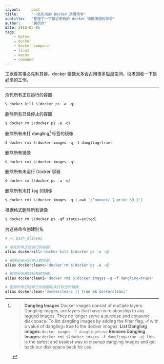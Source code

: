 ```yaml
---
layout:     post
title:      "一些实用的 Docker 清理命令"
subtitle:   "整理了一下最近用到的 docker 镜像清理的命令"
author:     "黄药师"
date: 2018-05-05
tags:
    - Notes
    - docker
    - docker-compose
    - linux
    - macos
    - command
---
```


工欲善其事必先利其器，docker 镜像太多会占用很多磁盘空间，垃圾回收一下是必须的工作。

---


杀死所有正在运行的容器

```powershell
$ docker kill $(docker ps -a -q)
```
删除所有已经停止的容器

```powershell
$ docker rm $(docker ps -a -q)
```

删除所有未打 dangling[^dangling] 标签的镜像

```powershell
$ docker rmi $(docker images -q -f dangling=true)
```

删除所有镜像

```powershell
$ docker rmi $(docker images -q)
```

删除所有未运行 Docker 容器

```powershell
$ docker rm $(docker ps -a -q)
```

删除所有未打 tag 的镜像

```powershell
$ docker rmi $(docker images -q | awk '/^<none>/ { print $3 }')
```

根据格式删除所有镜像

```powershell
$ docker rm $(docker ps -qf status=exited)
```
为这些命令创建别名

```powershell
# ~/.bash_aliases

# 杀死所有正在运行的容器.
alias dockerkill='docker kill $(docker ps -a -q)'

# 删除所有已经停止的容器.
alias dockercleanc='docker rm $(docker ps -a -q)'

# 删除所有未打标签的镜像.
alias dockercleani='docker rmi $(docker images -q -f dangling=true)'

# 删除所有已经停止的容器和未打标签的镜像.
alias dockerclean='dockercleanc || true && dockercleani'
```


[^dangling]: > **Dangling Images**
Docker images consist of multiple layers. Dangling images, are layers that have no relationship to any tagged images. They no longer serve a purpose and consume disk space.
To list dangling images by adding the filter flag, -f with a value of dangling=true to the docker images. 
**List Dangling images**: 
`docker images -f dangling=true`
**Remove Dangling Images**: 
`docker rmi $(docker images -f dangling=true -q)` 
This is the safest and easiest way to cleanup dangling images and get back our disk space back for use. 